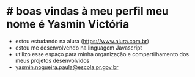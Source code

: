 # # boas vindas à meu perfil meu nome é Yasmin Victória
- estou estudando na alura (https://www.alura.com.br)
- estou me desenvolvendo na linguagem Javascript
- utilizo esse espaço para minha organização e compartilhamento dos meus projetos desenvolvidos
- yasmin.nogueira.paula@escola.pr.gov.br
